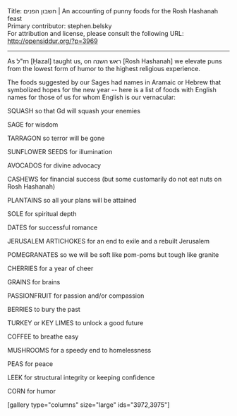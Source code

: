 <html>
<head></head>
<body>
Title: חשבון הפנים | An accounting of punny foods for the Rosh Hashanah feast<br />
Primary contributor: stephen.belsky<br />
For attribution and license, please consult the following URL: <a href="http://opensiddur.org/?p=3969">http://opensiddur.org/?p=3969</a>
<p />
<hr />

<div class="english">
As <span class="hebrew" lang="he">חז"ל</span> [Ḥazal] taught us, on <span class="hebrew" lang="he">ראש השנה</span> [Rosh Hashanah] we elevate puns from the lowest form of humor to the highest religious experience.

The foods suggested by our Sages had names in Aramaic or Hebrew that symbolized hopes for the new year -- here is a list of foods with English names for those of us for whom English is our vernacular:

SQUASH so that Gd will squash your enemies

SAGE for wisdom

TARRAGON so terror will be gone

SUNFLOWER SEEDS for illumination

AVOCADOS for divine advocacy

CASHEWS for financial success (but some customarily do not eat nuts on Rosh Hashanah)

PLANTAINS so all your plans will be attained

SOLE for spiritual depth

DATES for successful romance

JERUSALEM ARTICHOKES for an end to exile and a rebuilt Jerusalem

POMEGRANATES so we will be soft like pom-poms but tough like granite

CHERRIES for a year of cheer

GRAINS for brains

PASSIONFRUIT for passion and/or compassion

BERRIES to bury the past

TURKEY or KEY LIMES to unlock a good future

COFFEE to breathe easy

MUSHROOMS for a speedy end to homelessness

PEAS for peace

LEEK for structural integrity or keeping confidence

CORN for humor
</div>

[gallery type="columns" size="large" ids="3972,3975"]
</body>
</html>